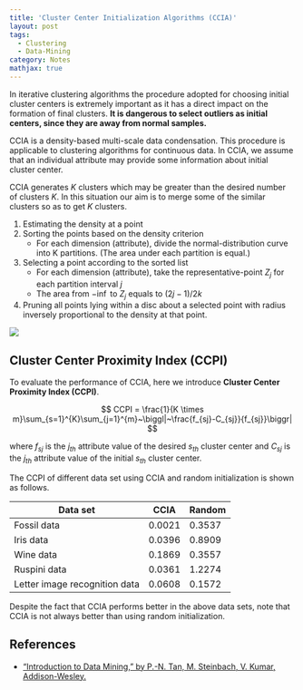 ```yaml
---
title: 'Cluster Center Initialization Algorithms (CCIA)'
layout: post
tags:
  - Clustering
  - Data-Mining
category: Notes
mathjax: true
---
```


In iterative clustering algorithms the procedure adopted for choosing initial cluster centers is extremely important as it has a direct impact on the formation of final clusters.   **It is dangerous to select outliers as initial centers, since they are away from normal samples.**

CCIA is a density-based multi-scale data condensation.   This procedure is applicable to clustering algorithms for continuous data.   In CCIA, we assume that an individual attribute may provide some information about initial cluster center.

<!--more-->

CCIA generates _K_ clusters which may be greater than the desired number of clusters _K_. In this situation our aim is to merge some of the similar clusters so as to get _K_ clusters.

1. Estimating the density at a point
2. Sorting the points based on the density criterion
    - For each dimension (attribute), divide the normal-distribution curve into K partitions. (The area under each partition is equal.)
3. Selecting a point according to the sorted list
    - For each dimension (attribute), take the representative-point $Z_j$ for each partition interval $j$
    - The area from $-\inf$ to $Z_j$ equals to $(2j-1)/2k$
4. Pruning all points lying within a disc about a selected point with radius inversely proportional to the density at that point.

![](https://ars.els-cdn.com/content/image/1-s2.0-S0167865504000996-gr1.jpg)

## Cluster Center Proximity Index (CCPI)

To evaluate the performance of CCIA, here we introduce **Cluster Center Proximity Index (CCPI)**.

$$
CCPI = \frac{1}{K \times m}\sum_{s=1}^{K}\sum_{j=1}^{m}~\biggl|~\frac{f_{sj}-C_{sj}}{f_{sj}}\biggr|
$$

where $f_{sj}$ is the $j_{th}$ attribute value of the desired $s_{th}$ cluster center and $C_{sj}$ is the $j_{th}$ attribute value of the initial $s_{th}$ cluster center.

The CCPI of different data set using CCIA and random initialization is shown as follows.

| Data set | CCIA | Random |
| --- | --- | --- |
| Fossil data | 0.0021 | 0.3537 |
| Iris data | 0.0396 | 0.8909 |
| Wine data | 0.1869 | 0.3557 |
| Ruspini data | 0.0361 | 1.2274 |
| Letter image recognition data | 0.0608 | 0.1572 |

Despite the fact that CCIA performs better in the above data sets, note that CCIA is not always better than using random initialization.

## References
- [“Introduction to Data Mining,” by P.-N. Tan, M. Steinbach, V. Kumar, Addison-Wesley.](http://www-users.cs.umn.edu/~kumar/dmbook/index.php)